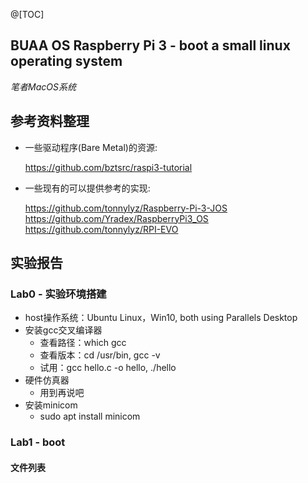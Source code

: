 @[TOC]

## BUAA OS Raspberry Pi 3 - boot a small linux operating system

*笔者MacOS系统*

## 参考资料整理

- 一些驱动程序(Bare Metal)的资源: 

  https://github.com/bztsrc/raspi3-tutorial 

- 一些现有的可以提供参考的实现: 

  https://github.com/tonnylyz/Raspberry-Pi-3-JOS 
  https://github.com/Yradex/RaspberryPi3_OS 
	https://github.com/tonnylyz/RPI-EVO

## 实验报告

### Lab0 - 实验环境搭建
- host操作系统：Ubuntu Linux，Win10, both using Parallels Desktop
- 安装gcc交叉编译器
  - 查看路径：which gcc
  - 查看版本：cd /usr/bin, gcc -v
  - 试用：gcc hello.c -o hello, ./hello
- 硬件仿真器
	- 用到再说吧
- 安装minicom
	- sudo apt install minicom

### Lab1 - boot
#### 文件列表
##### 






